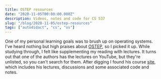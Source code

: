 ```yaml
---
title: OSTEP resources
date: "2020-11-05T00:00:00.000Z"
description: Videos, notes and code for CS 537
slug: "/blog/2020-11-05/ostep-resources"
tags: ["autodidact", "cs", "os"]
---
```


One of my personal learning goals was to brush up on operating systems. I've heard nothing but high praises about [OSTEP](https://www.amazon.com/Operating-Systems-Three-Easy-Pieces-ebook/dp/B00TPZ17O4), so
I picked it up. While studying through, I felt like supplementing my reading with lectures. It turns out that one of
the authors has the lectures on YouTube, but they're unlisted, so you can't search for them. After digging
I found his course [site](http://pages.cs.wisc.edu/~remzi/Classes/537/Spring2018/Discussion/videos.html), which
includes his lectures, discussions and some associated code and notes.
